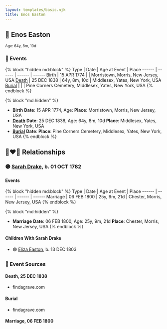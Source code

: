 ```yaml
---
layout: templates/basic.njk
title: Enos Easton
---
```

## 🔵 Enos Easton
<small>Age: 64y, 8m, 10d</small>


### 📆 Events

{% block "hidden md:block" %}
Type | Date | Age at Event | Place
------ | ------ | ------ | ------
Birth | 15 APR 1774 |  | Morristown, Morris, New Jersey, USA
[Death](#event-event-3) | 25 DEC 1838 | 64y, 8m, 10d | Middlesex, Yates, New York, USA
[Burial](#event-event-4) |  |  | Pine Corners Cemetery, Middlesex, Yates, New York, USA
{% endblock %}

{% block "md:hidden" %}
- **Birth**
**Date**: 15 APR 1774, Age:
**Place**: Morristown, Morris, New Jersey, USA
- **[Death](#event-event-3)**
**Date**: 25 DEC 1838, Age: 64y, 8m, 10d
**Place**: Middlesex, Yates, New York, USA
- **[Burial](#event-event-4)**
**Date**:
**Place**: Pine Corners Cemetery, Middlesex, Yates, New York, USA
{% endblock %}

## 👩‍❤️‍👨 Relationships

### 🟣 [Sarah Drake](/people/5/55814233), b. 01 OCT 1782

#### Events

{% block "hidden md:block" %}
Type | Date | Age at Event | Place
------ | ------ | ------ | ------
Marriage | 06 FEB 1800 | 25y, 9m, 21d | Chester, Morris, New Jersey, USA
{% endblock %}

{% block "md:hidden" %}
- **Marriage**
**Date**: 06 FEB 1800, Age: 25y, 9m, 21d
**Place**: Chester, Morris, New Jersey, USA
{% endblock %}

#### Children With Sarah Drake
* 🟣 [Eliza Easton](/people/2/29447626), b. 13 DEC 1803
### 📰 Event Sources

#### <a id="event-event-3"></a> Death, 25 DEC 1838
* findagrave.com

#### <a id="event-event-4"></a> Burial
* findagrave.com

#### <a id="event-family-0-event-0"></a> Marriage, 06 FEB 1800